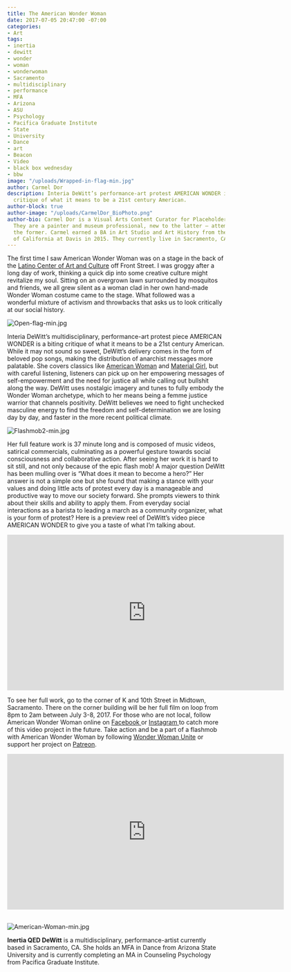 ```yaml
---
title: The American Wonder Woman
date: 2017-07-05 20:47:00 -07:00
categories:
- Art
tags:
- inertia
- dewitt
- wonder
- woman
- wonderwoman
- Sacramento
- multidisciplinary
- performance
- MFA
- Arizona
- ASU
- Psychology
- Pacifica Graduate Institute
- State
- University
- Dance
- art
- Beacon
- Video
- black box wednesday
- bbw
image: "/uploads/Wrapped-in-flag-min.jpg"
author: Carmel Dor
description: Interia DeWitt’s performance-art protest AMERICAN WONDER is a biting
  critique of what it means to be a 21st century American.
author-block: true
author-image: "/uploads/CarmelDor_BioPhoto.png"
author-bio: Carmel Dor is a Visual Arts Content Curator for Placeholder Magazine.
  They are a painter and museum professional, new to the latter – attempting to navigate
  the former. Carmel earned a BA in Art Studio and Art History from the University
  of California at Davis in 2015. They currently live in Sacramento, CA.
---
```


The first time I saw American Wonder Woman was on a stage in the back of the [Latino Center of Art and Culture](http://www.thelatinocenter.com/) off Front Street. I was groggy after a long day of work, thinking a quick dip into some creative culture might revitalize my soul. 
Sitting on an overgrown lawn surrounded by mosquitos and friends, we all grew silent as a woman clad in her own hand-made Wonder Woman costume came to the stage. What followed was a wonderful mixture of activism and throwbacks that asks us to look critically at our social history. 
 
![Open-flag-min.jpg](/uploads/Open-flag-min.jpg) 

Interia DeWitt’s multidisciplinary, performance-art protest piece AMERICAN WONDER is a biting critique of what it means to be a 21st century American. While it may not sound so sweet, DeWitt’s delivery comes in the form of beloved pop songs, making the distribution of anarchist messages more palatable. She covers classics like [American Woman](ttps://www.youtube.com/watch?v=8Ry30gRy3O4) and [Material Girl](https://www.youtube.com/watch?v=DNSUOFgj97M), but with careful listening, listeners can pick up on her empowering messages of self-empowerment and the need for justice all while calling out bullshit along the way. DeWitt uses nostalgic imagery and tunes to fully embody the Wonder Woman archetype, which to her means being a femme justice warrior that channels positivity. DeWitt believes we need to fight unchecked masculine energy to find the freedom and self-determination we are losing day by day, and faster in the more recent political climate. 
 
![Flashmob2-min.jpg](/uploads/Flashmob2-min.jpg)

Her full feature work is 37 minute long and is composed of music videos, satirical commercials, culminating as a powerful gesture towards social consciousness and collaborative action. After seeing her work it is hard to sit still, and not only because of the epic flash mob! A major question DeWitt has been mulling over is “What does it mean to become a hero?” Her answer is not a simple one but she found that making a stance with your values and doing little acts of protest every day is a manageable and productive way to move our society forward. She prompts viewers to think about their skills and ability to apply them. From everyday social interactions as a barista to leading a march as a community organizer, what is your form of protest? Here is a preview reel of DeWitt’s video piece AMERICAN WONDER to give you a taste of what I’m talking about.
 
<iframe src="https://player.vimeo.com/video/223870600" width="640" height="360" frameborder="0" webkitallowfullscreen mozallowfullscreen allowfullscreen></iframe>

To see her full work, go to the corner of K and 10th Street in Midtown, Sacramento. There on the corner building will be her full film on loop from 8pm to 2am between July 3-8, 2017. For those who are not local, follow American Wonder Woman online on [Facebook ](www.facebook.com/americanwonderwoman)or [Instagram ](www.instagram.com/americanwonderwoman)to catch more of this video project in the future. Take action and be a part of a flashmob with American Wonder Woman by following [Wonder Woman Unite](https://www.facebook.com/events/1509531419103168/) or support her project on [Patreon](www.patreon.com/americanwonderwoman). 


<iframe src="https://player.vimeo.com/video/218536817" width="640" height="360" frameborder="0" webkitallowfullscreen mozallowfullscreen allowfullscreen></iframe>


<br>
<br>

![American-Woman-min.jpg](/uploads/American-Woman-min.jpg)

**Inertia QED DeWitt** is a multidisciplinary, performance-artist currently based in Sacramento, CA. She holds an MFA in Dance from Arizona State University and is currently completing an MA in Counseling Psychology from Pacifica Graduate Institute.
